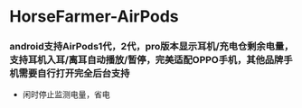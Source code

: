 # HorseFarmer-AirPods
### android支持AirPods1代，2代，pro版本显示耳机/充电仓剩余电量，支持耳机入耳/离耳自动播放/暂停，完美适配OPPO手机，其他品牌手机需要自行打开完全后台支持

- 闲时停止监测电量，省电
